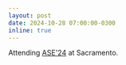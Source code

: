 ```yaml
---
layout: post
date: 2024-10-28 07:00:00-0300
inline: true
---
```


Attending [ASE'24](https://conf.researchr.org/track/ase-2024/ase-2024-research) at Sacramento. 